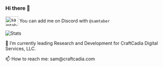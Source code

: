 ### Hi there 👋

<a href="https://discord.com/" target="blank"><img align="center" src="https://cdn.jsdelivr.net/npm/simple-icons@3.0.1/icons/discord.svg" alt="samtaber" height="30" width="40" /></a>  You can add me on Discord with `@samtaber` 

![Stats](https://github-readme-stats.vercel.app/api?username=samtaber&show_icons=true)
<p>🔭 I’m currently leading Research and Development for CraftCadia Digital Services, LLC.</p>
<p>📫 How to reach me: sam@craftcadia.com</p>
<!--

Here are some ideas to get you started:

- 🔭 I’m currently working on ...
- 🌱 I’m currently learning ...
- 👯 I’m looking to collaborate on ...
- 🤔 I’m looking for help with ...
- 💬 Ask me about ...
- 📫 How to reach me: ...
- 😄 Pronouns: ...
- ⚡ Fun fact: ...
-->
